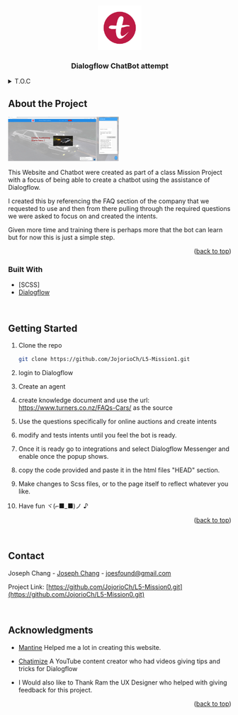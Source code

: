 <a name="readme-top"></a>

<div align="center">
  <a href="https://github.com/JojorioCh/L5-Mission1">
    <img src="images/turners.png" alt="Logo" width="100" height="100">
  </a>
<h3 align="center">Dialogflow ChatBot attempt</h3>
</div>
<details>
<summary>T.O.C</summary>
<ol>
   <li>
      <a href="#about-the-project">About The Project</a>
      <ul>
        <li><a href="#built-with">Built With</a></li>
      </ul>
    </li>
    <li>
      <a href="#getting-started">Getting Started</a>
    </li>
    <li><a href="#contact">Contact</a></li>
    <li><a href="#acknowledgments">Acknowledgments</a></li>
  </ol>
</details>

## About the Project

<img src="images/PageLayout.png" alt="img" width="200" height="100"><img src="images/ChatBot.png" alt="img2" width="50" height="100">

This Website and Chatbot were created as part of a class Mission Project with a focus of being able to create a chatbot using the assistance of Dialogflow.

I created this by referencing the FAQ section of the company that we requested to use and then from there pulling through the required questions we were asked to focus on and created the intents.

Given more time and training there is perhaps more that the bot can learn but for now this is just a simple step.

<p align="right">(<a href="#readme-top">back to top</a>)</p>

### Built With

- [SCSS]
- [Dialogflow](https://dialogflow.cloud.google.com/)

<br />

## Getting Started

1. Clone the repo
   ```sh
   git clone https://github.com/JojorioCh/L5-Mission1.git
   ```
2. login to Dialogflow

3. Create an agent

4. create knowledge document and use the url: https://www.turners.co.nz/FAQs-Cars/ as the source

5. Use the questions specifically for online auctions and create intents

6. modify and tests intents until you feel the bot is ready.

7. Once it is ready go to integrations and select Dialogflow Messenger and enable once the popup shows.

8. copy the code provided and paste it in the html files "HEAD" section.

9. Make changes to Scss files, or to the page itself to reflect whatever you like.

10. Have fun ヾ(⌐■_■)ノ ♪

<p align="right">(<a href="#readme-top">back to top</a>)</p>

<br/>

## Contact

Joseph Chang - [Joseph Chang](https://www.linkedin.com/in/joseph-chang-b25977144/) - joesfound@gmail.com

Project Link: [https://github.com/JojorioCh/L5-Mission0.git](https://github.com/JojorioCh/L5-Mission0.git)

<br />

## Acknowledgments

- [Mantine](https://mantine.dev/) Helped me a lot in creating this website.

- [Chatimize](https://www.youtube.com/@chatimize) A YouTube content creator who had videos giving tips and tricks for Dialogflow

- I Would also like to Thank Ram the UX Designer who helped with giving feedback for this project.

<p align="right">(<a href="#readme-top">back to top</a>)</p>

<!-- MARKDOWN LINKS & IMAGES -->
<!-- https://www.markdownguide.org/basic-syntax/#reference-style-links -->
